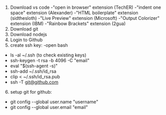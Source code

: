 1. Download vs code
  -"open in browser" extension (TechER)
  -"indent one space" extension (Alexander)
  -"HTML boilerplate" extension (sidthesloth)
  -"Live Preview" extension (Microsoft)
  -"Output Colorizer" extension (IBM)
  -"Rainbow Brackets" extension (2gua)
2. Download git
3. Download nodejs
4. Login to Github
5. create ssh key:
  -open bash
  - ls -al ~/.ssh (to check existing keys)
  - ssh-keygen -t rsa -b 4096 -C "email"
  - eval "$(ssh-agent -s)"
  - ssh-add ~/.ssh/id_rsa
  - clip < ~/.ssh/id_rsa.pub
  - ssh -T git@github.com
6. setup git for github:
  - git config --global user.name "username"
  - git config --global user.email "email"
